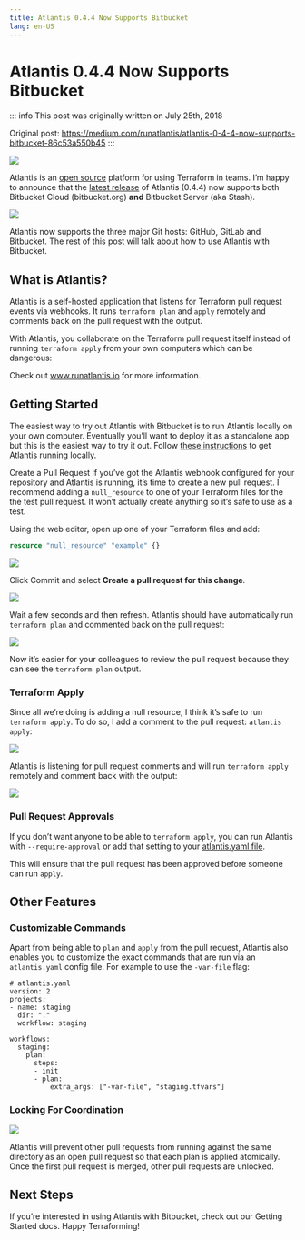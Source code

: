 ```yaml
---
title: Atlantis 0.4.4 Now Supports Bitbucket
lang: en-US
---
```


# Atlantis 0.4.4 Now Supports Bitbucket

::: info
This post was originally written on July 25th, 2018

Original post: https://medium.com/runatlantis/atlantis-0-4-4-now-supports-bitbucket-86c53a550b45
:::

![](/blog/atlantis-0-4-4-now-supports-bitbucket/pic1.webp)

Atlantis is an [open source](https://github.com/runatlantis/atlantis) platform for using Terraform in teams. I’m happy to announce that the [latest release](https://github.com/runatlantis/atlantis/releases) of Atlantis (0.4.4) now supports both Bitbucket Cloud (bitbucket.org) **and** Bitbucket Server (aka Stash).

![](/blog/atlantis-0-4-4-now-supports-bitbucket/pic2.gif)

Atlantis now supports the three major Git hosts: GitHub, GitLab and Bitbucket. The rest of this post will talk about how to use Atlantis with Bitbucket.

## What is Atlantis?

Atlantis is a self-hosted application that listens for Terraform pull request events via webhooks. It runs `terraform plan` and `apply` remotely and comments back on the pull request with the output.

With Atlantis, you collaborate on the Terraform pull request itself instead of running `terraform apply` from your own computers which can be dangerous:

Check out www.runatlantis.io for more information.

## Getting Started

The easiest way to try out Atlantis with Bitbucket is to run Atlantis locally on your own computer. Eventually you’ll want to deploy it as a standalone app but this is the easiest way to try it out. Follow [these instructions](https://www.runatlantis.io/guide/getting-started.html) to get Atlantis running locally.

Create a Pull Request
If you’ve got the Atlantis webhook configured for your repository and Atlantis is running, it’s time to create a new pull request. I recommend adding a `null_resource` to one of your Terraform files for the the test pull request. It won’t actually create anything so it’s safe to use as a test.

Using the web editor, open up one of your Terraform files and add:

```tf
resource "null_resource" "example" {}
```

![](/blog/atlantis-0-4-4-now-supports-bitbucket/pic3.webp)

Click Commit and select **Create a pull request for this change**.

![](/blog/atlantis-0-4-4-now-supports-bitbucket/pic4.webp)

Wait a few seconds and then refresh. Atlantis should have automatically run `terraform plan` and commented back on the pull request:

![](/blog/atlantis-0-4-4-now-supports-bitbucket/pic5.webp)

Now it’s easier for your colleagues to review the pull request because they can see the `terraform plan` output.

### Terraform Apply

Since all we’re doing is adding a null resource, I think it’s safe to run `terraform apply`. To do so, I add a comment to the pull request: `atlantis apply`:

![](/blog/atlantis-0-4-4-now-supports-bitbucket/pic6.webp)

Atlantis is listening for pull request comments and will run `terraform apply` remotely and comment back with the output:

![](/blog/atlantis-0-4-4-now-supports-bitbucket/pic7.webp)

### Pull Request Approvals

If you don’t want anyone to be able to `terraform apply`, you can run Atlantis with `--require-approval` or add that setting to your [atlantis.yaml file](https://www.runatlantis.io/guide/atlantis-yaml-use-cases.html#requiring-approvals-for-production).

This will ensure that the pull request has been approved before someone can run `apply`.

## Other Features

### Customizable Commands
Apart from being able to `plan` and `apply` from the pull request, Atlantis also enables you to customize the exact commands that are run via an `atlantis.yaml` config file. For example to use the `-var-file` flag:

```yaml{14}
# atlantis.yaml
version: 2
projects:
- name: staging
  dir: "."
  workflow: staging

workflows:
  staging:
    plan:
      steps:
      - init
      - plan:
          extra_args: ["-var-file", "staging.tfvars"]
```

### Locking For Coordination

![](/blog/atlantis-0-4-4-now-supports-bitbucket/pic8.webp)

Atlantis will prevent other pull requests from running against the same directory as an open pull request so that each plan is applied atomically. Once the first pull request is merged, other pull requests are unlocked.

## Next Steps

If you’re interested in using Atlantis with Bitbucket, check out our Getting Started docs. Happy Terraforming!
